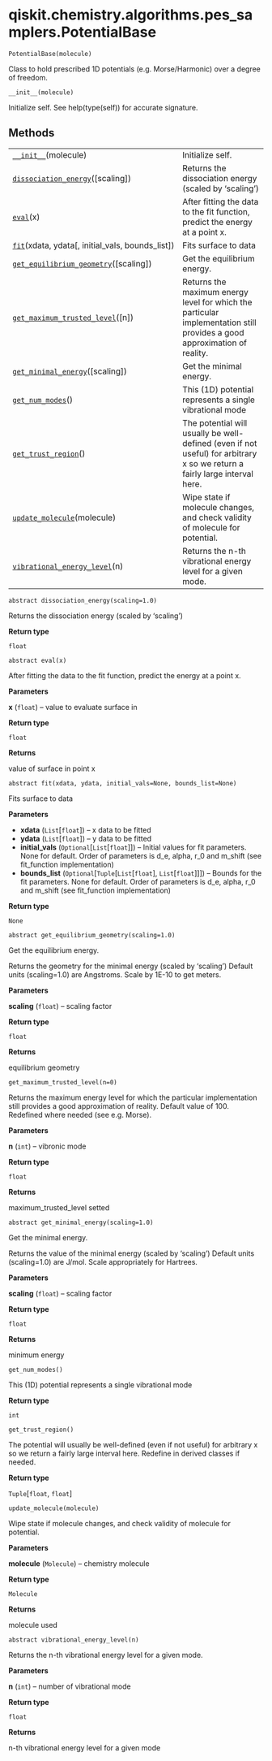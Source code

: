 # qiskit.chemistry.algorithms.pes\_samplers.PotentialBase



`PotentialBase(molecule)`

Class to hold prescribed 1D potentials (e.g. Morse/Harmonic) over a degree of freedom.



`__init__(molecule)`

Initialize self. See help(type(self)) for accurate signature.

## Methods

|                                                                                                                                                                                                              |                                                                                                                            |
| ------------------------------------------------------------------------------------------------------------------------------------------------------------------------------------------------------------ | -------------------------------------------------------------------------------------------------------------------------- |
| [`__init__`](#qiskit.chemistry.algorithms.pes_samplers.PotentialBase.__init__ "qiskit.chemistry.algorithms.pes_samplers.PotentialBase.__init__")(molecule)                                                   | Initialize self.                                                                                                           |
| [`dissociation_energy`](#qiskit.chemistry.algorithms.pes_samplers.PotentialBase.dissociation_energy "qiskit.chemistry.algorithms.pes_samplers.PotentialBase.dissociation_energy")(\[scaling])                | Returns the dissociation energy (scaled by ‘scaling’)                                                                      |
| [`eval`](#qiskit.chemistry.algorithms.pes_samplers.PotentialBase.eval "qiskit.chemistry.algorithms.pes_samplers.PotentialBase.eval")(x)                                                                      | After fitting the data to the fit function, predict the energy at a point x.                                               |
| [`fit`](#qiskit.chemistry.algorithms.pes_samplers.PotentialBase.fit "qiskit.chemistry.algorithms.pes_samplers.PotentialBase.fit")(xdata, ydata\[, initial\_vals, bounds\_list])                              | Fits surface to data                                                                                                       |
| [`get_equilibrium_geometry`](#qiskit.chemistry.algorithms.pes_samplers.PotentialBase.get_equilibrium_geometry "qiskit.chemistry.algorithms.pes_samplers.PotentialBase.get_equilibrium_geometry")(\[scaling]) | Get the equilibrium energy.                                                                                                |
| [`get_maximum_trusted_level`](#qiskit.chemistry.algorithms.pes_samplers.PotentialBase.get_maximum_trusted_level "qiskit.chemistry.algorithms.pes_samplers.PotentialBase.get_maximum_trusted_level")(\[n])    | Returns the maximum energy level for which the particular implementation still provides a good approximation of reality.   |
| [`get_minimal_energy`](#qiskit.chemistry.algorithms.pes_samplers.PotentialBase.get_minimal_energy "qiskit.chemistry.algorithms.pes_samplers.PotentialBase.get_minimal_energy")(\[scaling])                   | Get the minimal energy.                                                                                                    |
| [`get_num_modes`](#qiskit.chemistry.algorithms.pes_samplers.PotentialBase.get_num_modes "qiskit.chemistry.algorithms.pes_samplers.PotentialBase.get_num_modes")()                                            | This (1D) potential represents a single vibrational mode                                                                   |
| [`get_trust_region`](#qiskit.chemistry.algorithms.pes_samplers.PotentialBase.get_trust_region "qiskit.chemistry.algorithms.pes_samplers.PotentialBase.get_trust_region")()                                   | The potential will usually be well-defined (even if not useful) for arbitrary x so we return a fairly large interval here. |
| [`update_molecule`](#qiskit.chemistry.algorithms.pes_samplers.PotentialBase.update_molecule "qiskit.chemistry.algorithms.pes_samplers.PotentialBase.update_molecule")(molecule)                              | Wipe state if molecule changes, and check validity of molecule for potential.                                              |
| [`vibrational_energy_level`](#qiskit.chemistry.algorithms.pes_samplers.PotentialBase.vibrational_energy_level "qiskit.chemistry.algorithms.pes_samplers.PotentialBase.vibrational_energy_level")(n)          | Returns the n-th vibrational energy level for a given mode.                                                                |



`abstract dissociation_energy(scaling=1.0)`

Returns the dissociation energy (scaled by ‘scaling’)

**Return type**

`float`



`abstract eval(x)`

After fitting the data to the fit function, predict the energy at a point x.

**Parameters**

**x** (`float`) – value to evaluate surface in

**Return type**

`float`

**Returns**

value of surface in point x



`abstract fit(xdata, ydata, initial_vals=None, bounds_list=None)`

Fits surface to data

**Parameters**

*   **xdata** (`List`\[`float`]) – x data to be fitted
*   **ydata** (`List`\[`float`]) – y data to be fitted
*   **initial\_vals** (`Optional`\[`List`\[`float`]]) – Initial values for fit parameters. None for default. Order of parameters is d\_e, alpha, r\_0 and m\_shift (see fit\_function implementation)
*   **bounds\_list** (`Optional`\[`Tuple`\[`List`\[`float`], `List`\[`float`]]]) – Bounds for the fit parameters. None for default. Order of parameters is d\_e, alpha, r\_0 and m\_shift (see fit\_function implementation)

**Return type**

`None`



`abstract get_equilibrium_geometry(scaling=1.0)`

Get the equilibrium energy.

Returns the geometry for the minimal energy (scaled by ‘scaling’) Default units (scaling=1.0) are Angstroms. Scale by 1E-10 to get meters.

**Parameters**

**scaling** (`float`) – scaling factor

**Return type**

`float`

**Returns**

equilibrium geometry



`get_maximum_trusted_level(n=0)`

Returns the maximum energy level for which the particular implementation still provides a good approximation of reality. Default value of 100. Redefined where needed (see e.g. Morse).

**Parameters**

**n** (`int`) – vibronic mode

**Return type**

`float`

**Returns**

maximum\_trusted\_level setted



`abstract get_minimal_energy(scaling=1.0)`

Get the minimal energy.

Returns the value of the minimal energy (scaled by ‘scaling’) Default units (scaling=1.0) are J/mol. Scale appropriately for Hartrees.

**Parameters**

**scaling** (`float`) – scaling factor

**Return type**

`float`

**Returns**

minimum energy



`get_num_modes()`

This (1D) potential represents a single vibrational mode

**Return type**

`int`



`get_trust_region()`

The potential will usually be well-defined (even if not useful) for arbitrary x so we return a fairly large interval here. Redefine in derived classes if needed.

**Return type**

`Tuple`\[`float`, `float`]



`update_molecule(molecule)`

Wipe state if molecule changes, and check validity of molecule for potential.

**Parameters**

**molecule** (`Molecule`) – chemistry molecule

**Return type**

`Molecule`

**Returns**

molecule used



`abstract vibrational_energy_level(n)`

Returns the n-th vibrational energy level for a given mode.

**Parameters**

**n** (`int`) – number of vibrational mode

**Return type**

`float`

**Returns**

n-th vibrational energy level for a given mode
